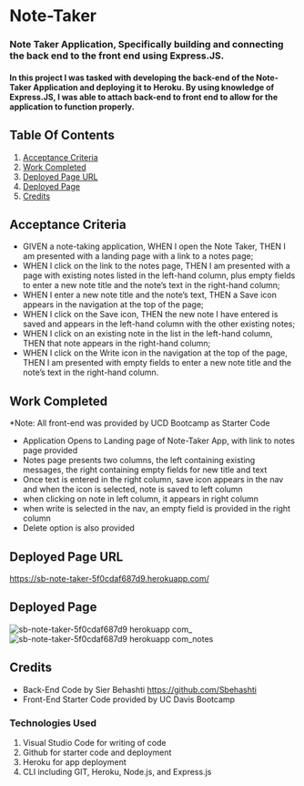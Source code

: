 # Note-Taker
### Note Taker Application, Specifically building and connecting the back end to the front end using Express.JS. 
#### In this project I was tasked with developing the back-end of the Note-Taker Application and deploying it to Heroku. By using knowledge of Express.JS, I was able to attach back-end to front end to allow for the application to function properly.

## Table Of Contents
1. [Acceptance Criteria](#acceptance-criteria)
2. [Work Completed](#work-completed)
3. [Deployed Page URL](#deployed-page-url)
4. [Deployed Page](#deployed-page)
5. [Credits](#credits)

## Acceptance Criteria 
- GIVEN a note-taking application, WHEN I open the Note Taker, THEN I am presented with a landing page with a link to a notes page;
- WHEN I click on the link to the notes page, THEN I am presented with a page with existing notes listed in the left-hand column, plus empty fields to enter a new note title and the note’s text in the right-hand column;
- WHEN I enter a new note title and the note’s text, THEN a Save icon appears in the navigation at the top of the page;
- WHEN I click on the Save icon, THEN the new note I have entered is saved and appears in the left-hand column with the other existing notes;
- WHEN I click on an existing note in the list in the left-hand column, THEN that note appears in the right-hand column;
- WHEN I click on the Write icon in the navigation at the top of the page, THEN I am presented with empty fields to enter a new note title and the note’s text in the right-hand column.

## Work Completed
*Note: All front-end was provided by UCD Bootcamp as Starter Code 
- Application Opens to Landing page of Note-Taker App, with link to notes page provided
- Notes page presents two columns, the left containing existing messages, the right containing empty fields for new title and text
- Once text is entered in the right column, save icon appears in the nav and when the icon is selected, note is saved to left column
- when clicking on note in left column, it appears in right column 
- when write is selected in the nav, an empty field is provided in the right column
- Delete option is also provided

## Deployed Page URL
https://sb-note-taker-5f0cdaf687d9.herokuapp.com/ 

## Deployed Page
![sb-note-taker-5f0cdaf687d9 herokuapp com_](https://github.com/Sbehashti/Note-Taker/assets/135624229/12d15366-809d-45a8-b91c-e7b934e98fdf)
![sb-note-taker-5f0cdaf687d9 herokuapp com_notes](https://github.com/Sbehashti/Note-Taker/assets/135624229/cca86500-1ed6-46a0-82c9-b40c016287a4)

## Credits
- Back-End Code by Sier Behashti https://github.com/Sbehashti
- Front-End Starter Code provided by UC Davis Bootcamp

### Technologies Used
1. Visual Studio Code for writing of code
2. Github for starter code and deployment
3. Heroku for app deployment
4. CLI including GIT, Heroku, Node.js, and Express.js

